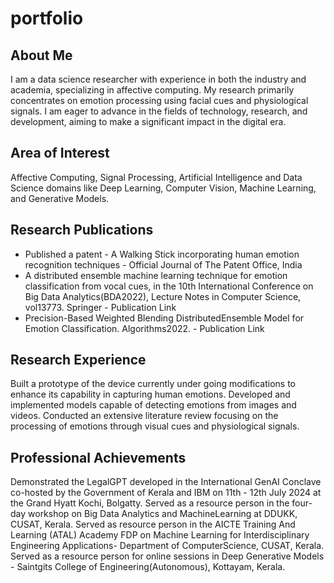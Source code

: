 # portfolio

## About Me
I am a data science researcher with experience in both the industry and academia, specializing in affective computing. My research primarily concentrates on emotion processing using facial cues and physiological signals. I am eager to advance in the fields of technology, research, and development, aiming to make a significant impact in the digital era.

## Area of Interest
Affective Computing, Signal Processing, Artificial Intelligence and Data Science domains like Deep Learning, Computer Vision, Machine Learning, and Generative Models.

## Research Publications
* Published a patent - A Walking Stick incorporating human emotion recognition techniques - Official Journal of The Patent Office, India
* A distributed ensemble machine learning technique for emotion classification from vocal cues, in the 10th International Conference on Big Data Analytics(BDA2022), Lecture Notes in Computer Science, vol13773. Springer - Publication Link
* Precision-Based Weighted Blending DistributedEnsemble Model for Emotion Classification. Algorithms2022. - Publication Link
## Research Experience
Built a prototype of the device currently under going modifications to enhance its capability in capturing human emotions. Developed and implemented models capable of detecting emotions from images and videos. Conducted an extensive literature review focusing on the processing of emotions through visual cues and physiological signals.

## Professional Achievements
Demonstrated the LegalGPT developed in the International GenAI Conclave co-hosted by the Government of Kerala and IBM on 11th - 12th July 2024 at the Grand Hyatt Kochi, Bolgatty.
Served as a resource person in the four-day workshop on Big Data Analytics and MachineLearning at DDUKK, CUSAT, Kerala.
Served as resource person in the AICTE Training And Learning (ATAL) Academy FDP on Machine Learning for Interdisciplinary Engineering Applications- Department of ComputerScience, CUSAT, Kerala.
Served as a resource person for online sessions in Deep Generative Models - Saintgits College of Engineering(Autonomous), Kottayam, Kerala.
